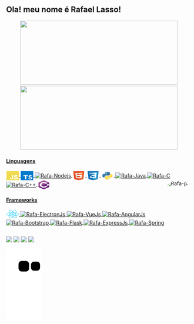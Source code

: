 ## Ola! meu nome é Rafael Lasso!

<div align="center">

  <a href="https://github.com/rafael-lasso">
  <img width="428em" height="174em" src="https://github-readme-stats.vercel.app/api?username=Rafael-Lasso&show_icons=true&theme=dracula&include_all_commits=true&count_private=true"/>
  <img width="428em" height="174em" src="https://github-readme-stats.vercel.app/api/top-langs/?username=Rafael-Lasso&layout=compact&langs_count=7&theme=dracula"/>

</div>

#### Linguagens
<div style="display: inline_block">
  <img align="center" alt="Rafa-Js" height="25" width="35" src="https://raw.githubusercontent.com/devicons/devicon/master/icons/javascript/javascript-plain.svg">
  <img align="center" alt="Rafa-Ts" height="25" width="35" src="https://raw.githubusercontent.com/devicons/devicon/master/icons/typescript/typescript-plain.svg">
  <img align="center" alt="Rafa-Nodejs" height="25" width="35" src="https://cdn.jsdelivr.net/gh/devicons/devicon/icons/nodejs/nodejs-original.svg">
  <img align="center" alt="Rafa-HTML" height="25" width="35" src="https://raw.githubusercontent.com/devicons/devicon/master/icons/html5/html5-original.svg">
  <img align="center" alt="Rafa-CSS" height="25" width="35" src="https://raw.githubusercontent.com/devicons/devicon/master/icons/css3/css3-original.svg">
  <img align="center" alt="Rafa-Python" height="25" width="35" src="https://raw.githubusercontent.com/devicons/devicon/master/icons/python/python-original.svg">
  <img align="center" alt="Rafa-Java" height="25" width="35" src="https://cdn.jsdelivr.net/gh/devicons/devicon/icons/java/java-original.svg" />
  <img align="center" alt="Rafa-C" height="25" width="35"  src="https://cdn.jsdelivr.net/gh/devicons/devicon/icons/c/c-original.svg" />
  <img align="center" alt="Rafa-C++" height="25" width="35" src="https://cdn.jsdelivr.net/gh/devicons/devicon/icons/cplusplus/cplusplus-original.svg" />
  <img align="center" alt="Rafa-Csharp" height="25" width="35" src="https://raw.githubusercontent.com/devicons/devicon/master/icons/csharp/csharp-original.svg">
 
  <img align="right" alt="Rafa-pic" height="150" style="border-radius:50px;" src="https://images-ext-1.discordapp.net/external/IaoDzLuggXs4oAY_ELSQYPBEz_Kpw9qz15ERx6hNcbA/https/picrew.me/shareImg/org/202206/338224_M3X5rSio.png?width=566&height=566">
</div>
 
 #### Frameworks 
  <img align="center" alt="Rafa-React" height="25" width="35" src="https://raw.githubusercontent.com/devicons/devicon/master/icons/react/react-original.svg">
  <img align="center" alt="Rafa-ElectronJs" height="25" width="35" src="https://cdn.jsdelivr.net/gh/devicons/devicon/icons/electron/electron-original.svg" />
  <img align="center" alt="Rafa-VueJs" height="25" width="35" src="https://cdn.jsdelivr.net/gh/devicons/devicon/icons/vuejs/vuejs-original.svg" />
  <img align="center" alt="Rafa-AngularJs" height="25" width="35" src="https://cdn.jsdelivr.net/gh/devicons/devicon/icons/angularjs/angularjs-original.svg" />
  <img align="center" alt="Rafa-Bootstrap" height="25" width="35" src="https://cdn.jsdelivr.net/gh/devicons/devicon/icons/bootstrap/bootstrap-original.svg" />
  <img align="center" alt="Rafa-Flask" width="35" src="https://cdn.buttercms.com/w8lc0UqsQCnPG0Ax6aiM" />
  <img align="center" alt="Rafa-ExpressJs" width="35" src="https://cdn.buttercms.com/8am8PZECScDawQa33Lv2"" />
  <img align="center" alt="Rafa-Spring" height="25" width="35" src="https://cdn.jsdelivr.net/gh/devicons/devicon/icons/spring/spring-original.svg" />

          
  
   
##
<div> 
  <a href="https://www.instagram.com/rafaellasso.b/" target="_blank"><img src="https://img.shields.io/badge/-Instagram-%23E4405F?style=for-the-badge&logo=instagram&logoColor=white" target="_blank"></a>
   <a href="https://discord.gg/9zZbX4huej" target="_blank"><img src="https://img.shields.io/badge/Discord-7289DA?style=for-the-badge&logo=discord&logoColor=white" target="_blank"></a> 
  <a href = "mailto:rafael.comercial27@gmail.com"><img src="https://img.shields.io/badge/-Gmail-%23333?style=for-the-badge&logo=gmail&logoColor=white" target="_blank"></a>
  <a href="https://br.linkedin.com/in/rafael-lasso-0450a5239?trk=people-guest_people_search-card" target="_blank"><img src="https://img.shields.io/badge/-LinkedIn-%230077B5?style=for-the-badge&logo=linkedin&logoColor=white" target="_blank"></a>  
 
</div>

<div class="snake">

![Snake animation](https://github.com/rafaballerini/rafaballerini/blob/output/github-contribution-grid-snake.svg)

</div>


